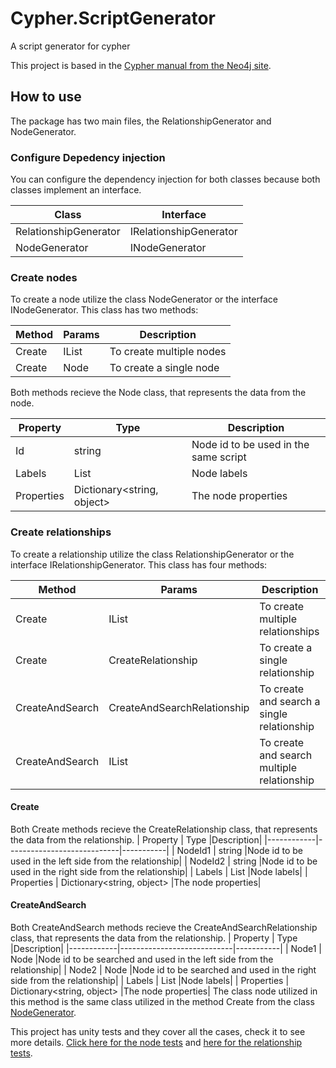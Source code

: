 # Cypher.ScriptGenerator
A script generator for cypher

This project is based in the [Cypher manual from the Neo4j site](https://neo4j.com/docs/cypher-manual/3.5/).

## How to use

The package has two main files, the RelationshipGenerator and NodeGenerator.

### Configure Depedency injection

You can configure the dependency injection for both classes because both classes implement an interface.

| Class                  | Interface              |
|------------------------|------------------------|
| RelationshipGenerator  | IRelationshipGenerator |
| NodeGenerator          | INodeGenerator         |

### Create nodes

To create a node utilize the class NodeGenerator or the interface INodeGenerator. This class has two methods:

| Method | Params      | Description |
|--------|-------------|-------------|
| Create | IList<Node> | To create multiple nodes |
| Create | Node        | To create a single node |


Both methods recieve the Node class, that represents the data from the node.

| Property   | Type                       |Description|
|------------|----------------------------|-----------|
| Id         | string                     |Node id to be used in the same script|
| Labels     | List<string>               |Node labels|
| Properties | Dictionary<string, object> |The node properties|

### Create relationships

To create a relationship utilize the class RelationshipGenerator or the interface IRelationshipGenerator. This class has four methods:

| Method          | Params                             | Description |
|-----------------|------------------------------------|-------------|
| Create          | IList<CreateRelationship>          | To create multiple relationships |
| Create          | CreateRelationship                 | To create a single relationship |
| CreateAndSearch | CreateAndSearchRelationship        | To create and search a single relationship |
| CreateAndSearch | IList<CreateAndSearchRelationship> | To create and search multiple relationship |

#### Create

Both Create methods recieve the CreateRelationship class, that represents the data from the relationship.
| Property   | Type                       |Description|
|------------|----------------------------|-----------|
| NodeId1    | string                     |Node id to be used in the left side from the relationship|
| NodeId2    | string                     |Node id to be used in the right side from the relationship|
| Labels     | List<string>               |Node labels|
| Properties | Dictionary<string, object> |The node properties|

#### CreateAndSearch

Both CreateAndSearch methods recieve the CreateAndSearchRelationship class, that represents the data from the relationship.
| Property   | Type                       |Description|
|------------|----------------------------|-----------|
| Node1      | Node                       |Node id to be searched and used in the left side from the relationship|
| Node2      | Node                       |Node id to be searched and used in the right side from the relationship|
| Labels     | List<string>               |Node labels|
| Properties | Dictionary<string, object> |The node properties|
The class node utilized in this method is the same class utilized in the method Create from the class [NodeGenerator](#create-nodes).

This project has unity tests and they cover all the cases, check it to see more details. [Click here for the node tests](https://github.com/IgorRozani/Cypher.ScriptGenerator/blob/master/Cypher.ScriptGenerator.Test/Generators/NodeGeneratorTest.cs) and [here for the relationship tests](https://github.com/IgorRozani/Cypher.ScriptGenerator/blob/master/Cypher.ScriptGenerator.Test/Generators/RelationshipGeneratorTest.cs).